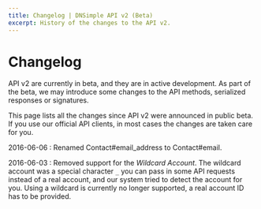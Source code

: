 ```yaml
---
title: Changelog | DNSimple API v2 (Beta)
excerpt: History of the changes to the API v2.
---
```


# Changelog

API v2 are currently in beta, and they are in active development. As part of the beta, we may introduce some changes to the API methods, serialized responses or signatures.

This page lists all the changes since API v2 were announced in public beta. If you use our official API clients, in most cases the changes are taken care for you.

2016-06-06
: Renamed Contact#email_address to Contact#email.

2016-06-03
: Removed support for the _Wildcard Account_. The wildcard account was a special character `_` you can pass in some API requests instead of a real account, and our system tried to detect the account for you. Using a wildcard is currently no longer supported, a real account ID has to be provided.
